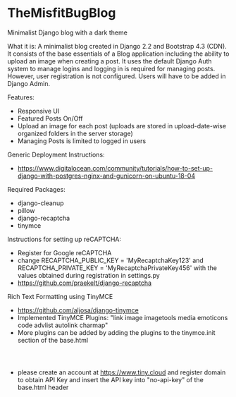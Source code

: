 # TheMisfitBugBlog
Minimalist Django blog with a dark theme

What it is:
A minimalist blog created in Django 2.2 and Bootstrap 4.3 (CDN). It consists of the base essentials of a Blog application including the ability to upload an image when creating a post. It uses the default Django Auth system to manage logins and logging in is required for managing posts. However, user registration is not configured. Users will have to be added in Django Admin.

Features:
* Responsive UI
* Featured Posts On/Off
* Upload an image for each post (uploads are stored in upload-date-wise organized folders in the server storage)
* Managing Posts is limited to logged in users

Generic Deployment Instructions:
* https://www.digitalocean.com/community/tutorials/how-to-set-up-django-with-postgres-nginx-and-gunicorn-on-ubuntu-18-04

Required Packages:
* django-cleanup
* pillow
* django-recaptcha
* tinymce

Instructions for setting up reCAPTCHA:
* Register for Google reCAPTCHA
* change RECAPTCHA_PUBLIC_KEY = 'MyRecaptchaKey123' and RECAPTCHA_PRIVATE_KEY = 'MyRecaptchaPrivateKey456' with the values obtained during registration in settings.py
* https://github.com/praekelt/django-recaptcha

Rich Text Formatting using TinyMCE
* https://github.com/aljosa/django-tinymce
* Implemented TinyMCE Plugins: "link image imagetools media emoticons code advlist autolink charmap"
* More plugins can be added by adding the plugins to the tinymce.init section of the base.html <header>
* please create an account at https://www.tiny.cloud and register domain to obtain API Key and insert the API key into "no-api-key" of the base.html header
